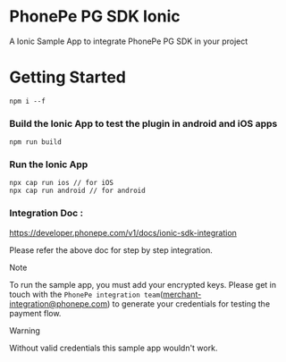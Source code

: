 # PhonePe PG SDK Ionic
A Ionic Sample App to integrate PhonePe PG SDK in your project 

# Getting Started

```
npm i --f
```

### Build the Ionic App to test the plugin in android and iOS apps

```
npm run build
```

### Run the Ionic App

```
npx cap run ios // for iOS
npx cap run android // for android
```

### Integration Doc : 
https://developer.phonepe.com/v1/docs/ionic-sdk-integration

Please refer the above doc for step by step integration.


> [!NOTE]
> To run the sample app, you must add your encrypted keys. Please get in touch with the ```PhonePe integration team```(merchant-integration@phonepe.com) to generate your credentials for testing the payment flow.

> [!WARNING]
> Without valid credentials this sample app wouldn't work.


